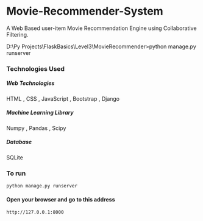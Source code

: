 # Movie-Recommender-System
A Web Based user-item Movie Recommendation Engine using Collaborative Filtering.

D:\Py Projects\FlaskBasics\Level3\MovieRecommender>python manage.py runserver

### Technologies Used

##### Web Technologies
HTML , CSS , JavaScript , Bootstrap , Django

##### Machine Learning Library
Numpy , Pandas , Scipy

##### Database
SQLite


### To run
```
python manage.py runserver
```
#### Open your browser and go to this address
```
http://127.0.0.1:8000
```
